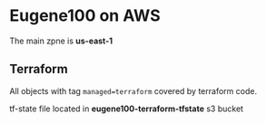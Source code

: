 # Eugene100 on AWS

The main zpne is **us-east-1**

## Terraform

All objects with tag `managed=terraform` covered by terraform code.

tf-state file located in **eugene100-terraform-tfstate** s3 bucket
